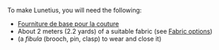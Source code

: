 To make Lunetius, you will need the following:

-   [Fourniture de base pour la couture](/docs/sewing/basic-sewing-supplies)
-   About 2 meters (2.2 yards) of a suitable fabric (see [Fabric options](/docs/patterns/lunetius/fabric))
-   (a *fibula* (brooch, pin, clasp) to wear and close it)
